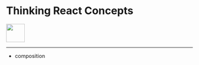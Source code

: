 # Thinking React Concepts
<img src="https://upload.wikimedia.org/wikipedia/commons/a/a7/React-icon.svg" width="50" height="50"/>

---
- composition




